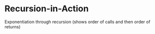 # Recursion-in-Action
Exponentiation through recursion (shows order of calls and then order of returns)
